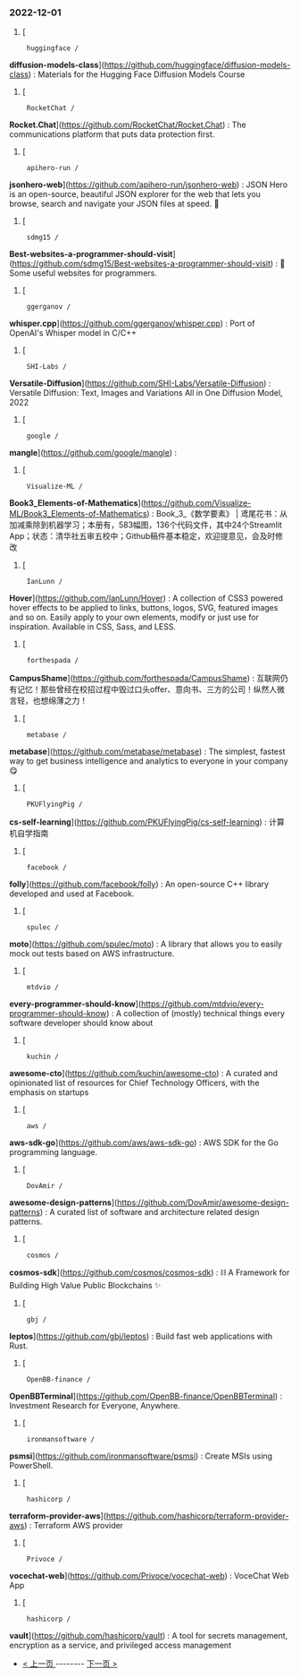 ### 2022-12-01 
1. [
    

        huggingface /
**diffusion-models-class**](https://github.com/huggingface/diffusion-models-class) : Materials for the Hugging Face Diffusion Models Course
1. [
    

        RocketChat /
**Rocket.Chat**](https://github.com/RocketChat/Rocket.Chat) : The communications platform that puts data protection first.
1. [
    

        apihero-run /
**jsonhero-web**](https://github.com/apihero-run/jsonhero-web) : JSON Hero is an open-source, beautiful JSON explorer for the web that lets you browse, search and navigate your JSON files at speed. 🚀
1. [
    

        sdmg15 /
**Best-websites-a-programmer-should-visit**](https://github.com/sdmg15/Best-websites-a-programmer-should-visit) : 🔗 Some useful websites for programmers.
1. [
    

        ggerganov /
**whisper.cpp**](https://github.com/ggerganov/whisper.cpp) : Port of OpenAI's Whisper model in C/C++
1. [
    

        SHI-Labs /
**Versatile-Diffusion**](https://github.com/SHI-Labs/Versatile-Diffusion) : Versatile Diffusion: Text, Images and Variations All in One Diffusion Model, 2022
1. [
    

        google /
**mangle**](https://github.com/google/mangle) : 
1. [
    

        Visualize-ML /
**Book3_Elements-of-Mathematics**](https://github.com/Visualize-ML/Book3_Elements-of-Mathematics) : Book_3_《数学要素》 | 鸢尾花书：从加减乘除到机器学习；本册有，583幅图，136个代码文件，其中24个Streamlit App；状态：清华社五审五校中；Github稿件基本稳定，欢迎提意见，会及时修改
1. [
    

        IanLunn /
**Hover**](https://github.com/IanLunn/Hover) : A collection of CSS3 powered hover effects to be applied to links, buttons, logos, SVG, featured images and so on. Easily apply to your own elements, modify or just use for inspiration. Available in CSS, Sass, and LESS.
1. [
    

        forthespada /
**CampusShame**](https://github.com/forthespada/CampusShame) : 互联网仍有记忆！那些曾经在校招过程中毁过口头offer、意向书、三方的公司！纵然人微言轻，也想绵薄之力！
1. [
    

        metabase /
**metabase**](https://github.com/metabase/metabase) : The simplest, fastest way to get business intelligence and analytics to everyone in your company 😋
1. [
    

        PKUFlyingPig /
**cs-self-learning**](https://github.com/PKUFlyingPig/cs-self-learning) : 计算机自学指南
1. [
    

        facebook /
**folly**](https://github.com/facebook/folly) : An open-source C++ library developed and used at Facebook.
1. [
    

        spulec /
**moto**](https://github.com/spulec/moto) : A library that allows you to easily mock out tests based on AWS infrastructure.
1. [
    

        mtdvio /
**every-programmer-should-know**](https://github.com/mtdvio/every-programmer-should-know) : A collection of (mostly) technical things every software developer should know about
1. [
    

        kuchin /
**awesome-cto**](https://github.com/kuchin/awesome-cto) : A curated and opinionated list of resources for Chief Technology Officers, with the emphasis on startups
1. [
    

        aws /
**aws-sdk-go**](https://github.com/aws/aws-sdk-go) : AWS SDK for the Go programming language.
1. [
    

        DovAmir /
**awesome-design-patterns**](https://github.com/DovAmir/awesome-design-patterns) : A curated list of software and architecture related design patterns.
1. [
    

        cosmos /
**cosmos-sdk**](https://github.com/cosmos/cosmos-sdk) : ⛓️ A Framework for Building High Value Public Blockchains ✨
1. [
    

        gbj /
**leptos**](https://github.com/gbj/leptos) : Build fast web applications with Rust.
1. [
    

        OpenBB-finance /
**OpenBBTerminal**](https://github.com/OpenBB-finance/OpenBBTerminal) : Investment Research for Everyone, Anywhere.
1. [
    

        ironmansoftware /
**psmsi**](https://github.com/ironmansoftware/psmsi) : Create MSIs using PowerShell.
1. [
    

        hashicorp /
**terraform-provider-aws**](https://github.com/hashicorp/terraform-provider-aws) : Terraform AWS provider
1. [
    

        Privoce /
**vocechat-web**](https://github.com/Privoce/vocechat-web) : VoceChat Web App
1. [
    

        hashicorp /
**vault**](https://github.com/hashicorp/vault) : A tool for secrets management, encryption as a service, and privileged access management 

- [ < 上一页 ](https://github.com/able8/github-trending-daily-record/blob/master/2022-11-30.md) -------- [ 下一页 > ](https://github.com/able8/github-trending-daily-record/blob/master/2022-12-02.md)